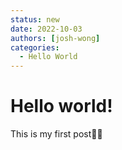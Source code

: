 ```yaml
---
status: new
date: 2022-10-03
authors: [josh-wong]
categories:
  - Hello World
---
```


# Hello world!

This is my first post✍🏻